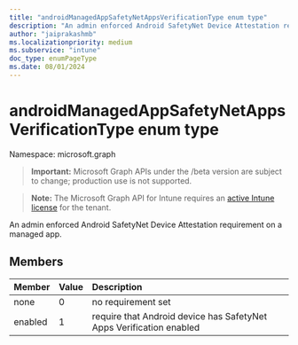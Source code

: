 ```yaml
---
title: "androidManagedAppSafetyNetAppsVerificationType enum type"
description: "An admin enforced Android SafetyNet Device Attestation requirement on a managed app."
author: "jaiprakashmb"
ms.localizationpriority: medium
ms.subservice: "intune"
doc_type: enumPageType
ms.date: 08/01/2024
---
```


# androidManagedAppSafetyNetAppsVerificationType enum type

Namespace: microsoft.graph

> **Important:** Microsoft Graph APIs under the /beta version are subject to change; production use is not supported.

> **Note:** The Microsoft Graph API for Intune requires an [active Intune license](https://go.microsoft.com/fwlink/?linkid=839381) for the tenant.

An admin enforced Android SafetyNet Device Attestation requirement on a managed app.

## Members
|Member|Value|Description|
|:---|:---|:---|
|none|0|no requirement set|
|enabled|1|require that Android device has SafetyNet Apps Verification enabled|
